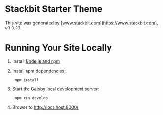 # Stackbit Starter Theme

This site was generated by [www.stackbit.com](https://www.stackbit.com), v0.3.33.

# Running Your Site Locally

1. Install [Node.js and npm](https://nodejs.org/en/)

1. Install npm dependencies:

        npm install



1. Start the Gatsby local development server:

        npm run develop

1. Browse to [http://localhost:8000/](http://localhost:8000/)
